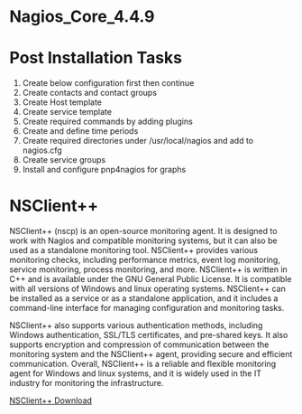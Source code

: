 # Nagios_Core_4.4.9




# Post Installation Tasks

1. Create below configuration first then continue
2. Create contacts and contact groups
3. Create Host template
4. Create service template
5. Create required commands by adding plugins
6. Create and define time periods
7. Create required directories under /usr/local/nagios and add to nagios.cfg
8. Create service groups
9. Install and configure pnp4nagios for graphs



# NSClient++

NSClient++ (nscp) is an open-source monitoring agent. It is designed to work with Nagios and compatible monitoring systems, but it can also be used as a standalone monitoring tool. NSClient++ provides various monitoring checks, including performance metrics, event log monitoring, service monitoring, process monitoring, and more.
NSClient++ is written in C++ and is available under the GNU General Public License. It is compatible with all versions of Windows and linux operating systems. NSClient++ can be installed as a service or as a standalone application, and it includes a command-line interface for managing configuration and monitoring tasks.

NSClient++ also supports various authentication methods, including Windows authentication, SSL/TLS certificates, and pre-shared keys. It also supports encryption and compression of communication between the monitoring system and the NSClient++ agent, providing secure and efficient communication.
Overall, NSClient++ is a reliable and flexible monitoring agent for Windows and linux systems, and it is widely used in the IT industry for monitoring the infrastructure.

[NSClient++ Download](http://nsclient.com/download/)
